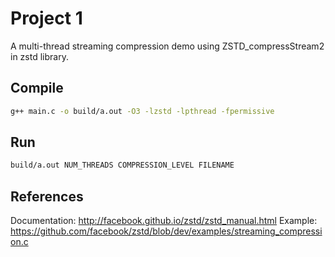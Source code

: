 # Project 1

A multi-thread streaming compression demo using ZSTD_compressStream2 in zstd library.

## Compile

```bash
g++ main.c -o build/a.out -O3 -lzstd -lpthread -fpermissive
```

## Run

```bash
build/a.out NUM_THREADS COMPRESSION_LEVEL FILENAME
```

## References

Documentation: http://facebook.github.io/zstd/zstd_manual.html
Example: https://github.com/facebook/zstd/blob/dev/examples/streaming_compression.c